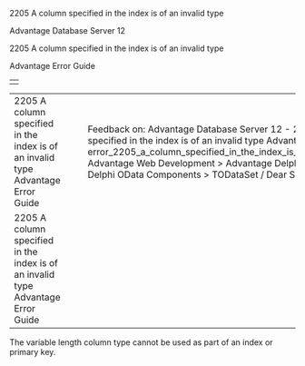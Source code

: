 2205 A column specified in the index is of an invalid type




Advantage Database Server 12  

2205 A column specified in the index is of an invalid type

Advantage Error Guide

|  |
| --- |
|  |

|  |  |  |  |  |
| --- | --- | --- | --- | --- |
| 2205 A column specified in the index is of an invalid type  Advantage Error Guide |  |  | Feedback on: Advantage Database Server 12 - 2205 A column specified in the index is of an invalid type Advantage Error Guide error\_2205\_a\_column\_specified\_in\_the\_index\_is\_of\_an\_invalid\_type Advantage Web Development > Advantage Delphi OData Client > Delphi OData Components > TODataSet / Dear Support Staff, |  |
| 2205 A column specified in the index is of an invalid type  Advantage Error Guide |  |  |  |  |

The variable length column type cannot be used as part of an index or primary key.